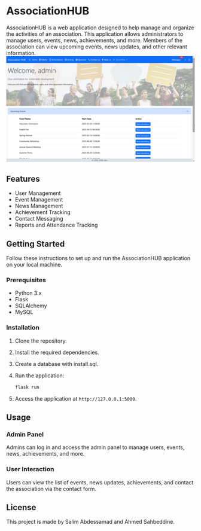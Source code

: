 # AssociationHUB

AssociationHUB is a web application designed to help manage and organize the activities of an association. This application allows administrators to manage users, events, news, achievements, and more. Members of the association can view upcoming events, news updates, and other relevant information.
![Screenshot](app/assets/firefox_FliBDCEIvP.png?raw=true "Optional Title")

## Features

- User Management
- Event Management
- News Management
- Achievement Tracking
- Contact Messaging
- Reports and Attendance Tracking

## Getting Started

Follow these instructions to set up and run the AssociationHUB application on your local machine.

### Prerequisites

- Python 3.x
- Flask
- SQLAlchemy
- MySQL

### Installation

1. Clone the repository.

2. Install the required dependencies.
    
3. Create a database with install.sql.

4. Run the application:
    ```sh
    flask run
    ```

8. Access the application at `http://127.0.0.1:5000`.

## Usage

### Admin Panel

Admins can log in and access the admin panel to manage users, events, news, achievements, and more.

### User Interaction

Users can view the list of events, news updates, achievements, and contact the association via the contact form.

## License

This project is made by Salim Abdessamad and Ahmed Sahbeddine.
